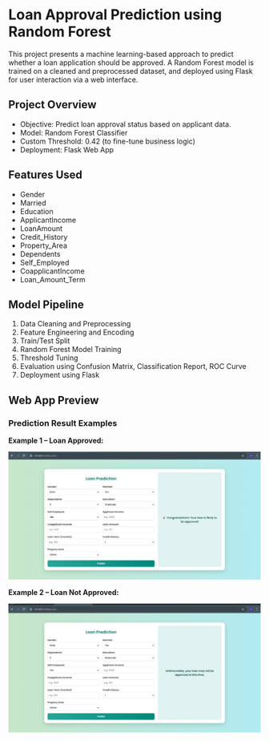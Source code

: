 # Loan Approval Prediction using Random Forest

This project presents a machine learning-based approach to predict whether a loan application should be approved. A Random Forest model is trained on a cleaned and preprocessed dataset, and deployed using Flask for user interaction via a web interface.

## Project Overview

- Objective: Predict loan approval status based on applicant data.
- Model: Random Forest Classifier
- Custom Threshold: 0.42 (to fine-tune business logic)
- Deployment: Flask Web App

## Features Used

- Gender
- Married
- Education
- ApplicantIncome
- LoanAmount
- Credit_History
- Property_Area
- Dependents
- Self_Employed
- CoapplicantIncome
- Loan_Amount_Term

## Model Pipeline

1. Data Cleaning and Preprocessing
2. Feature Engineering and Encoding
3. Train/Test Split
4. Random Forest Model Training
5. Threshold Tuning
6. Evaluation using Confusion Matrix, Classification Report, ROC Curve
7. Deployment using Flask


## Web App Preview


### Prediction Result Examples

**Example 1 – Loan Approved:**

![Loan Approved](images/Loan%20approved.png)

**Example 2 – Loan Not Approved:**

![Loan Not Approved](images/Loan%20not%20approved.png)


